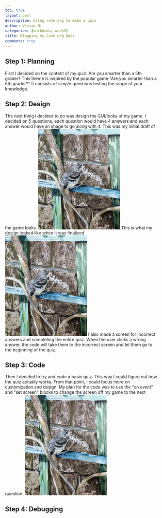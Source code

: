 ```yaml
---
toc: true
layout: post
description: Using code.org to make a quiz
author: Vivian Ni
categories: [markdown, week3]
title: Blogging my Code.org Quiz 
comments: true
---
```


## Step 1: Planning
First I decided on the content of my quiz: Are you smarter than a 5th grader? This theme is inspired by the popular game "Are you smarter than a 5th grader?" It consists of simple questions testing the range of your knowledge.

## Step 2: Design
The next thing i decided to do was design the GUI/looks of my game. I decided on 5 questions, each question would have 4 answers and each answer would have an image to go along with it. This was my initial draft of the game looks.
<img src ="https://github.com/vivianknee/FastPages/blob/master/images/colorpencil.jpg?raw=true" width="270" height="330">
This is what my design looked like when it was finalized
<img src ="https://github.com/vivianknee/FastPages/blob/master/images/colorpencil.jpg?raw=true" width="270" height="330">
I also made a screen for incorrect answers and completing the entire quiz. When the user clicks a wrong answer, the code will take them to the incorrect screen and let them go to the beginning of the quiz.

## Step 3: Code
Then I decided to try and code a basic quiz. This way I could figure out how the quiz actually works. From that point, I could focus more on customization and design. My plan for the code was to use the "on event" and "set screen" blocks to change the screen off my game to the next question.
<img src ="https://github.com/vivianknee/FastPages/blob/master/images/colorpencil.jpg?raw=true" width="270" height="330">

## Step 4: Debugging





